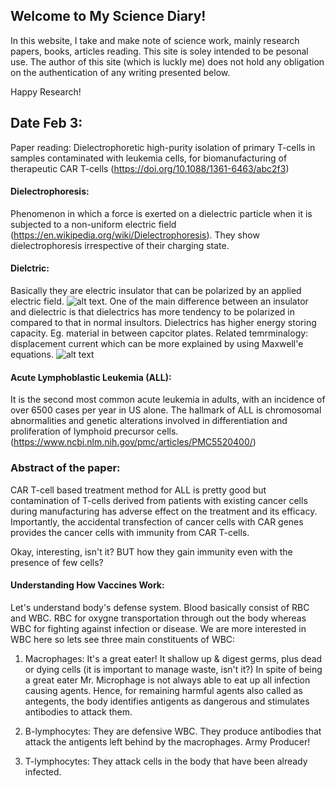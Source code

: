 ## Welcome to My Science Diary!

In this website, I take and make note of science work, mainly research papers, books, articles reading. This site is soley intended to be pesonal use. The author of this site (which is luckly me) does not hold any obligation on the authentication of any writing presented below. 

Happy Research!

## Date Feb 3:
Paper reading: Dielectrophoretic high-purity isolation of primary T-cells in samples contaminated with leukemia cells, for biomanufacturing of therapeutic CAR T-cells (https://doi.org/10.1088/1361-6463/abc2f3)

#### Dielectrophoresis:
Phenomenon in which a force is exerted on a dielectric particle when it is subjected to a non-uniform electric field (https://en.wikipedia.org/wiki/Dielectrophoresis). They show dielectrophoresis irrespective of their charging state. 
#### Dielctric:
Basically they are electric insulator that can be polarized by an applied electric field. ![alt text](https://upload.wikimedia.org/wikipedia/commons/thumb/c/cd/Capacitor_schematic_with_dielectric.svg/220px-Capacitor_schematic_with_dielectric.svg.png). One of the main difference between an insulator and dielectric is that dielectrics has more tendency to be polarized in compared to that in normal insultors. Dielectrics has higher energy storing capacity. Eg. material in between capcitor plates. Related temrminalogy: displacement current which can be more explained by using Maxwell'e equations.
![alt text](https://upload.wikimedia.org/wikipedia/commons/thumb/b/bc/Current_continuity_in_capacitor.svg/200px-Current_continuity_in_capacitor.svg.png)

#### Acute Lymphoblastic Leukemia (ALL):
It is the second most common acute leukemia in adults, with an incidence of over 6500 cases per year in US alone. The hallmark of ALL is chromosomal abnormalities and genetic alterations involved in differentiation and proliferation of lymphoid precursor cells. 
(https://www.ncbi.nlm.nih.gov/pmc/articles/PMC5520400/)

### Abstract of the paper:
CAR T-cell based treatment method for ALL is pretty good but contamination of T-cells derived from patients with existing cancer cells during manufacturing has adverse effect on the treatment and its efficacy. Importantly, the accidental transfection of cancer cells with CAR genes provides the cancer cells with immunity from CAR T-cells.

Okay, interesting, isn't it? BUT how they gain immunity even with the presence of few cells?

#### Understanding How Vaccines Work:
Let's understand body's defense system. 
Blood basically consist of RBC and WBC. RBC for oxygne transportation through out the body whereas WBC for fighting against infection or disease. We are more interested in WBC here so lets see three main constituents of WBC:

1. Macrophages:
It's a great eater! It shallow up & digest germs, plus dead or dying cells (it is important to manage waste, isn't it?)
In spite of being a great eater Mr. Microphage is not always able to eat up all infection causing agents. Hence, for remaining harmful agents also called as antegents, the body identifies antigents as dangerous and stimulates antibodies to attack them.

2. B-lymphocytes:
They are defensive WBC. They produce antibodies that attack the antigents left behind by the macrophages. Army Producer!

3. T-lymphocytes:
They attack cells in the body that have been already infected. 

 

